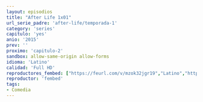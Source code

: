 ```yaml
---
layout: episodios
title: "After Life 1x01"
url_serie_padre: 'after-life/temporada-1'
category: 'series'
capitulo: 'yes'
anio: '2015'
prev: ''
proximo: 'capitulo-2'
sandbox: allow-same-origin allow-forms
idioma: 'Latino'
calidad: 'Full HD'
reproductores_fembed: ["https://feurl.com/v/mzok32jgr19","Latino","https://jplayer.club/v/2kgl8b2kd1jq5gw","Latino"]
reproductor: 'fembed'
tags:
- Comedia
---
```












